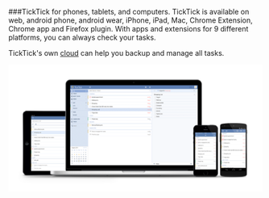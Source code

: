 ###TickTick for phones, tablets, and computers.
TickTick is available on web, android phone, android wear, iPhone, iPad, Mac, Chrome Extension, Chrome app and Firefox plugin. With apps and extensions for 9 different platforms, you can always check your tasks. 

TickTick's own [cloud](http://www.ticktick.com/) can help you backup and manage all tasks.

![](images/image1.0X.png)
